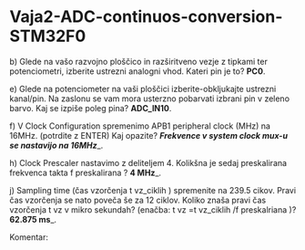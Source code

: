 # Vaja2-ADC-continuos-conversion-STM32F0

b) Glede na vašo razvojno ploščico in razširitveno vezje z tipkami ter potenciometri, izberite ustrezni
analogni vhod. Kateri pin je to? ____PC0____.

e) Glede na potenciometer na vaši ploščici izberite-obkljukajte ustrezni
kanal/pin. Na zaslonu se vam mora usterzno pobarvati izbrani pin v
zeleno barvo. Kaj se izpiše poleg pina? ____ADC_IN10____.

f) V Clock Configuration spremenimo APB1 peripheral clock (MHz) na 16MHz. (potrdite z ENTER) Kaj opazite?
___________Frekvence v system clock mux-u se nastavijo na 16MHz____________.

h) Clock Prescaler nastavimo z deliteljem 4. Kolikšna je sedaj preskalirana frekvenca takta f preskalirana ?
________4 MHz_________.

j) Sampling time (čas vzorčenja t vz_ciklih ) spremenite na 239.5 cikov. Pravi čas vzorčenja se nato poveča še za
12 ciklov. Koliko znaša pravi čas vzorčenja t vz v mikro sekundah?
(enačba: t vz =t vz_ciklih /f preskalriana )? ______________62.875 ms_______________.

Komentar: 
